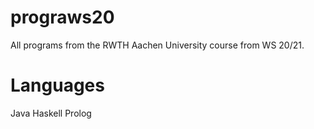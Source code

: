 # prograws20

All programs from the RWTH Aachen University course from WS 20/21.

# Languages

Java
Haskell
Prolog
